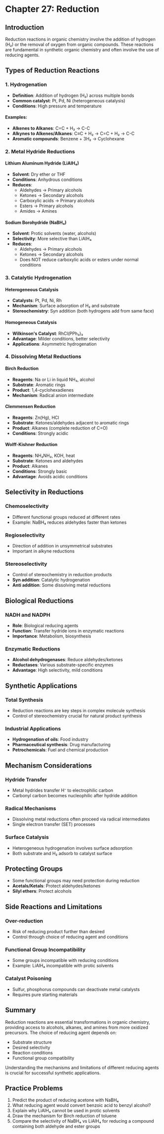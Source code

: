 # Chapter 27: Reduction

## Introduction
Reduction reactions in organic chemistry involve the addition of hydrogen (H₂) or the removal of oxygen from organic compounds. These reactions are fundamental in synthetic organic chemistry and often involve the use of reducing agents.

## Types of Reduction Reactions

### 1. Hydrogenation
- **Definition**: Addition of hydrogen (H₂) across multiple bonds
- **Common catalyst**: Pt, Pd, Ni (heterogeneous catalysis)
- **Conditions**: High pressure and temperature

#### Examples:
- **Alkenes to Alkanes**: C=C + H₂ → C-C
- **Alkynes to Alkenes/Alkanes**: C≡C + H₂ → C=C + H₂ → C-C
- **Aromatic compounds**: Benzene + 3H₂ → Cyclohexane

### 2. Metal Hydride Reductions

#### Lithium Aluminum Hydride (LiAlH₄)
- **Solvent**: Dry ether or THF
- **Conditions**: Anhydrous conditions
- **Reduces**:
  - Aldehydes → Primary alcohols
  - Ketones → Secondary alcohols
  - Carboxylic acids → Primary alcohols
  - Esters → Primary alcohols
  - Amides → Amines

#### Sodium Borohydride (NaBH₄)
- **Solvent**: Protic solvents (water, alcohols)
- **Selectivity**: More selective than LiAlH₄
- **Reduces**:
  - Aldehydes → Primary alcohols
  - Ketones → Secondary alcohols
  - Does NOT reduce carboxylic acids or esters under normal conditions

### 3. Catalytic Hydrogenation

#### Heterogeneous Catalysis
- **Catalysts**: Pt, Pd, Ni, Rh
- **Mechanism**: Surface adsorption of H₂ and substrate
- **Stereochemistry**: Syn addition (both hydrogens add from same face)

#### Homogeneous Catalysis
- **Wilkinson's Catalyst**: RhCl(PPh₃)₃
- **Advantage**: Milder conditions, better selectivity
- **Applications**: Asymmetric hydrogenation

### 4. Dissolving Metal Reductions

#### Birch Reduction
- **Reagents**: Na or Li in liquid NH₃, alcohol
- **Substrate**: Aromatic rings
- **Product**: 1,4-cyclohexadienes
- **Mechanism**: Radical anion intermediate

#### Clemmensen Reduction
- **Reagents**: Zn(Hg), HCl
- **Substrate**: Ketones/aldehydes adjacent to aromatic rings
- **Product**: Alkanes (complete reduction of C=O)
- **Conditions**: Strongly acidic

#### Wolff-Kishner Reduction
- **Reagents**: NH₂NH₂, KOH, heat
- **Substrate**: Ketones and aldehydes
- **Product**: Alkanes
- **Conditions**: Strongly basic
- **Advantage**: Avoids acidic conditions

## Selectivity in Reductions

### Chemoselectivity
- Different functional groups reduced at different rates
- Example: NaBH₄ reduces aldehydes faster than ketones

### Regioselectivity
- Direction of addition in unsymmetrical substrates
- Important in alkyne reductions

### Stereoselectivity
- Control of stereochemistry in reduction products
- **Syn addition**: Catalytic hydrogenation
- **Anti addition**: Some dissolving metal reductions

## Biological Reductions

### NADH and NADPH
- **Role**: Biological reducing agents
- **Function**: Transfer hydride ions in enzymatic reactions
- **Importance**: Metabolism, biosynthesis

### Enzymatic Reductions
- **Alcohol dehydrogenases**: Reduce aldehydes/ketones
- **Reductases**: Various substrate-specific enzymes
- **Advantage**: High selectivity, mild conditions

## Synthetic Applications

### Total Synthesis
- Reduction reactions are key steps in complex molecule synthesis
- Control of stereochemistry crucial for natural product synthesis

### Industrial Applications
- **Hydrogenation of oils**: Food industry
- **Pharmaceutical synthesis**: Drug manufacturing
- **Petrochemicals**: Fuel and chemical production

## Mechanism Considerations

### Hydride Transfer
- Metal hydrides transfer H⁻ to electrophilic carbon
- Carbonyl carbon becomes nucleophilic after hydride addition

### Radical Mechanisms
- Dissolving metal reductions often proceed via radical intermediates
- Single electron transfer (SET) processes

### Surface Catalysis
- Heterogeneous hydrogenation involves surface adsorption
- Both substrate and H₂ adsorb to catalyst surface

## Protecting Groups
- Some functional groups may need protection during reduction
- **Acetals/Ketals**: Protect aldehydes/ketones
- **Silyl ethers**: Protect alcohols

## Side Reactions and Limitations

### Over-reduction
- Risk of reducing product further than desired
- Control through choice of reducing agent and conditions

### Functional Group Incompatibility
- Some groups incompatible with reducing conditions
- Example: LiAlH₄ incompatible with protic solvents

### Catalyst Poisoning
- Sulfur, phosphorus compounds can deactivate metal catalysts
- Requires pure starting materials

## Summary
Reduction reactions are essential transformations in organic chemistry, providing access to alcohols, alkanes, and amines from more oxidized precursors. The choice of reducing agent depends on:
- Substrate structure
- Desired selectivity
- Reaction conditions
- Functional group compatibility

Understanding the mechanisms and limitations of different reducing agents is crucial for successful synthetic applications.

## Practice Problems
1. Predict the product of reducing acetone with NaBH₄
2. What reducing agent would convert benzoic acid to benzyl alcohol?
3. Explain why LiAlH₄ cannot be used in protic solvents
4. Draw the mechanism for Birch reduction of toluene
5. Compare the selectivity of NaBH₄ vs LiAlH₄ for reducing a compound containing both aldehyde and ester groups
